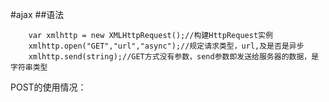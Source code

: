 #ajax
##语法

		var xmlhttp = new XMLHttpRequest();//构建HttpRequest实例  
		xmlhttp.open("GET","url","async");//规定请求类型，url,及是否是异步
		xmlhttp.send(string);//GET方式没有参数，send参数即发送给服务器的数据，是字符串类型

POST的使用情况：  
    
	